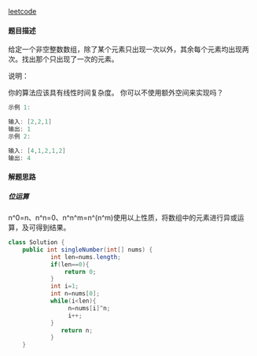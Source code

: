 [leetcode](https://leetcode-cn.com/problems/single-number/)

#### 题目描述

给定一个非空整数数组，除了某个元素只出现一次以外，其余每个元素均出现两次。找出那个只出现了一次的元素。

说明：

你的算法应该具有线性时间复杂度。 你可以不使用额外空间来实现吗？

```java
示例 1:

输入: [2,2,1]
输出: 1
示例 2:

输入: [4,1,2,1,2]
输出: 4
```

#### 解题思路

##### 位运算

n^0=n、n^n=0、n^n^m=n^(n^m)使用以上性质，将数组中的元素进行异或运算，及可得到结果。

```java
class Solution {
    public int singleNumber(int[] nums) {
            int len=nums.length;
            if(len==0){
                return 0;
            }
            int i=1;
            int n=nums[0];
            while(i<len){
                 n=nums[i]^n;
                 i++;
            }
               return n;
            }
    }
```

